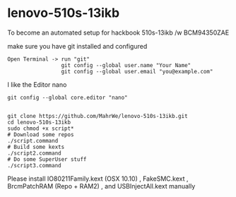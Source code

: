 # lenovo-510s-13ikb
To become an automated setup for hackbook 510s-13ikb /w BCM94350ZAE

make sure you have git installed and configured

    Open Terminal -> run "git"
                     git config --global user.name "Your Name"
                     git config --global user.email "you@example.com"

I like the Editor nano

    git config --global core.editor "nano"


    git clone https://github.com/MahrWe/lenovo-510s-13ikb.git
    cd lenovo-510s-13ikb
    sudo chmod +x script*
    # Download some repos
    ./script.command
    # Build some kexts
    ./script2.command
    # Do some SuperUser stuff
    ./script3.command
    


Please install IO80211Family.kext (OSX 10.10) , FakeSMC.kext , BrcmPatchRAM (Repo + RAM2) , and USBInjectAll.kext manually
